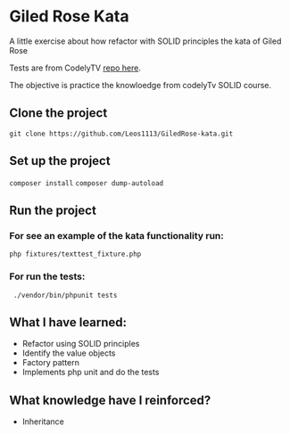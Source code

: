 # Giled Rose Kata

A little exercise about how refactor with SOLID principles the kata of Giled Rose

Tests are from CodelyTV [repo here](https://github.com/CodelyTV/java-gildedrose-kata).

The objective is practice the knowloedge from codelyTv SOLID course.

## Clone the project
```git clone https://github.com/Leos1113/GiledRose-kata.git```

## Set up the project
```composer install```
``composer dump-autoload``

## Run the project

### For see an example of the kata functionality run:

``php fixtures/texttest_fixture.php``

### For run the tests:

`` ./vendor/bin/phpunit tests``

## What I have learned:

 - Refactor using SOLID principles
 - Identify the value objects
 - Factory pattern
 - Implements php unit and do the tests
 
## What knowledge have I reinforced?

- Inheritance